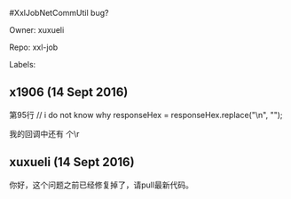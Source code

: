 #XxlJobNetCommUtil bug?

Owner: xuxueli

Repo: xxl-job

Labels: 

## x1906 (14 Sept 2016)

第95行
          // i do not know why
                responseHex = responseHex.replace("\n", "");

我的回调中还有 个\r  


## xuxueli (14 Sept 2016)

你好，这个问题之前已经修复掉了，请pull最新代码。



